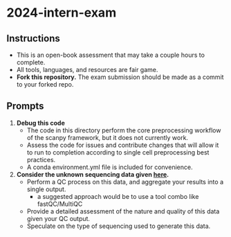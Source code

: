 # 2024-intern-exam

## Instructions

- This is an open-book assessment that may take a couple hours to complete.
- All tools, languages, and resources are fair game.
- **Fork this repository.** The exam submission should be made as a commit to your forked repo.

## Prompts

1. **Debug this code**
   - The code in this directory perform the core preprocessing workflow of the scanpy framework, but it does not currently work.
   - Assess the code for issues and contribute changes that will allow it to run to completion according to single cell preprocessing best practices.
   - A conda environment.yml file is included for convenience.
1. **Consider the unknown sequencing data given [here](https://drive.google.com/drive/folders/15AL1nuJCV2EC9p0LIl0YudXVraAjsOay?usp=drive_link).**
   - Perform a QC process on this data, and aggregate your results into a single output.
     - a suggested approach would be to use a tool combo like fastQC/MultiQC
   - Provide a detailed assessment of the nature and quality of this data given your QC output.
   - Speculate on the type of sequencing used to generate this data.
